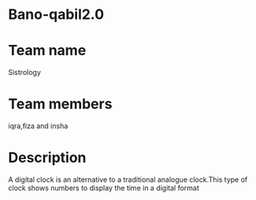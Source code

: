 # Bano-qabil2.0
# Team name
  Sistrology
# Team members 
  iqra,fiza and insha
# Description
  A digital clock is an alternative to a traditional analogue clock.This type of clock shows numbers to display the time in a digital format 
